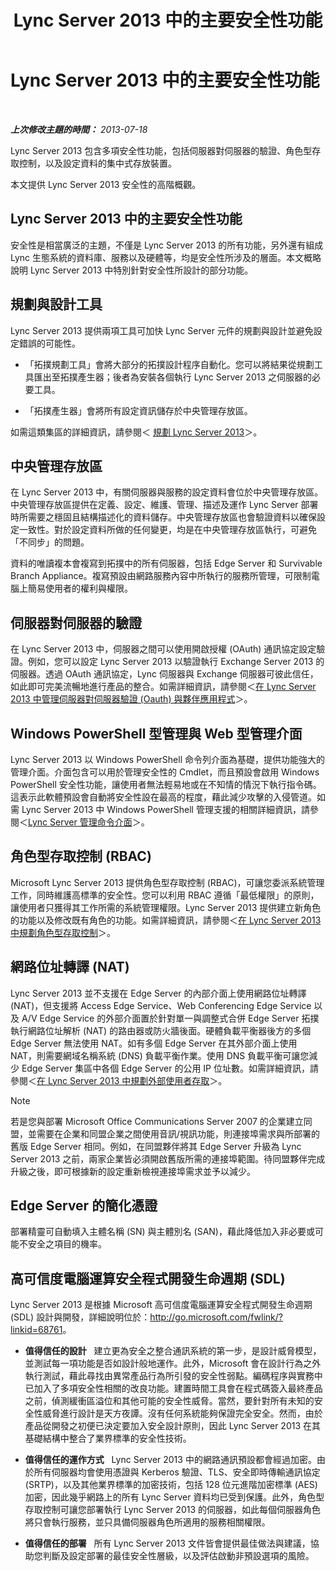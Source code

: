 ﻿---
title: Lync Server 2013 中的主要安全性功能
TOCTitle: Lync Server 2013 中的主要安全性功能
ms:assetid: bf2a3b8f-73c6-47e1-8c9e-ca1dc1a502bf
ms:mtpsurl: https://technet.microsoft.com/zh-tw/library/Dn342829(v=OCS.15)
ms:contentKeyID: 56269150
ms.date: 08/24/2015
mtps_version: v=OCS.15
ms.translationtype: HT
---

# Lync Server 2013 中的主要安全性功能

 

_**上次修改主題的時間：** 2013-07-18_

Lync Server 2013 包含多項安全性功能，包括伺服器對伺服器的驗證、角色型存取控制，以及設定資料的集中式存放裝置。

本文提供 Lync Server 2013 安全性的高階概觀。

## Lync Server 2013 中的主要安全性功能

安全性是相當廣泛的主題，不僅是 Lync Server 2013 的所有功能，另外還有組成 Lync 生態系統的資料庫、服務以及硬體等，均是安全性所涉及的層面。本文概略說明 Lync Server 2013 中特別針對安全性所設計的部分功能。

## 規劃與設計工具

Lync Server 2013 提供兩項工具可加快 Lync Server 元件的規劃與設計並避免設定錯誤的可能性。

  - 「拓撲規劃工具」會將大部分的拓撲設計程序自動化。您可以將結果從規劃工具匯出至拓撲產生器；後者為安裝各個執行 Lync Server 2013 之伺服器的必要工具。

  - 「拓撲產生器」會將所有設定資訊儲存於中央管理存放區。

如需這類集區的詳細資訊，請參閱＜ [規劃 Lync Server 2013](lync-server-2013-planning.md)＞。

## 中央管理存放區

在 Lync Server 2013 中，有關伺服器與服務的設定資料會位於中央管理存放區。中央管理存放區提供在定義、設定、維護、管理、描述及運作 Lync Server 部署時所需要之穩固且結構描述化的資料儲存。中央管理存放區也會驗證資料以確保設定一致性。對於設定資料所做的任何變更，均是在中央管理存放區執行，可避免「不同步」的問題。

資料的唯讀複本會複寫到拓撲中的所有伺服器，包括 Edge Server 和 Survivable Branch Appliance。複寫預設由網路服務內容中所執行的服務所管理，可限制電腦上簡易使用者的權利與權限。

## 伺服器對伺服器的驗證

在 Lync Server 2013 中，伺服器之間可以使用開啟授權 (OAuth) 通訊協定設定驗證。例如，您可以設定 Lync Server 2013 以驗證執行 Exchange Server 2013 的伺服器。透過 OAuth 通訊協定，Lync 伺服器與 Exchange 伺服器可彼此信任，如此即可完美流暢地進行產品的整合。如需詳細資訊，請參閱＜[在 Lync Server 2013 中管理伺服器對伺服器驗證 (Oauth) 與夥伴應用程式](lync-server-2013-managing-server-to-server-authentication-oauth-and-partner-applications.md)＞。

## Windows PowerShell 型管理與 Web 型管理介面

Lync Server 2013 以 Windows PowerShell 命令列介面為基礎，提供功能強大的管理介面。介面包含可以用於管理安全性的 Cmdlet，而且預設會啟用 Windows PowerShell 安全性功能，讓使用者無法輕易地或在不知情的情況下執行指令碼。這表示此軟體預設會自動將安全性設在最高的程度，藉此減少攻擊的入侵管道。如需 Lync Server 2013 中 Windows PowerShell 管理支援的相關詳細資訊，請參閱＜[Lync Server 管理命令介面](lync-server-2013-lync-server-management-shell.md)＞。

## 角色型存取控制 (RBAC)

Microsoft Lync Server 2013 提供角色型存取控制 (RBAC)，可讓您委派系統管理工作，同時維護高標準的安全性。您可以利用 RBAC 遵循「最低權限」的原則，讓使用者只獲得其工作所需的系統管理權限。Lync Server 2013 提供建立新角色的功能以及修改既有角色的功能。如需詳細資訊，請參閱＜[在 Lync Server 2013 中規劃角色型存取控制](lync-server-2013-planning-for-role-based-access-control.md)＞。

## 網路位址轉譯 (NAT)

Lync Server 2013 並不支援在 Edge Server 的內部介面上使用網路位址轉譯 (NAT)，但支援將 Access Edge Service、Web Conferencing Edge Service 以及 A/V Edge Service 的外部介面置於針對單一與調整式合併 Edge Server 拓撲執行網路位址解析 (NAT) 的路由器或防火牆後面。硬體負載平衡器後方的多個 Edge Server 無法使用 NAT。如有多個 Edge Server 在其外部介面上使用 NAT，則需要網域名稱系統 (DNS) 負載平衡作業。使用 DNS 負載平衡可讓您減少 Edge Server 集區中各個 Edge Server 的公用 IP 位址數。如需詳細資訊，請參閱＜[在 Lync Server 2013 中規劃外部使用者存取](lync-server-2013-planning-for-external-user-access.md)＞。

> [!NOTE]  
> 若是您與部署 Microsoft Office Communications Server 2007 的企業建立同盟，並需要在企業和同盟企業之間使用音訊/視訊功能，則連接埠需求與所部署的舊版 Edge Server 相同。例如，在同盟夥伴將其 Edge Server 升級為 Lync Server 2013 之前，兩家企業皆必須開啟舊版所需的連接埠範圍。待同盟夥伴完成升級之後，即可根據新的設定重新檢視連接埠需求並予以減少。



## Edge Server 的簡化憑證

部署精靈可自動填入主體名稱 (SN) 與主體別名 (SAN)，藉此降低加入非必要或可能不安全之項目的機率。

## 高可信度電腦運算安全程式開發生命週期 (SDL)

Lync Server 2013 是根據 Microsoft 高可信度電腦運算安全程式開發生命週期 (SDL) 設計與開發，詳細說明位於：<http://go.microsoft.com/fwlink/?linkid=68761>。

  - **值得信任的設計**   建立更為安全之整合通訊系統的第一步，是設計威脅模型，並測試每一項功能是否如設計般地運作。此外，Microsoft 會在設計行為之外執行測試，藉此尋找由異常產品行為所引發的安全性弱點。編碼程序與實務中已加入了多項安全性相關的改良功能。建置時間工具會在程式碼簽入最終產品之前，偵測緩衝區溢位和其他可能的安全性威脅。當然，要針對所有未知的安全性威脅進行設計是天方夜譚。沒有任何系統能夠保證完全安全。然而，由於產品從開發之初便已決定要加入安全設計原則，因此 Lync Server 2013 在其基礎結構中整合了業界標準的安全性技術。

  - **值得信任的運作方式**   Lync Server 2013 中的網路通訊預設都會經過加密。由於所有伺服器均會使用憑證與 Kerberos 驗證、TLS、安全即時傳輸通訊協定 (SRTP)，以及其他業界標準的加密技術，包括 128 位元進階加密標準 (AES) 加密，因此幾乎網路上的所有 Lync Server 資料均已受到保護。此外，角色型存取控制可讓您部署執行 Lync Server 2013 的伺服器，如此每個伺服器角色將只會執行服務，並只具備伺服器角色所適用的服務相關權限。

  - **值得信任的部署**   所有 Lync Server 2013 文件皆會提供最佳做法與建議，協助您判斷及設定部署的最佳安全性層級，以及評估啟動非預設選項的風險。


